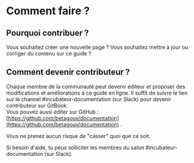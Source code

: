 # Comment faire ?

## Pourquoi contribuer ?

Vous souhaitez créer une nouvelle page ? Vous souhaitez mettre à jour ou corriger du contenu sur ce guide ?

## Comment devenir contributeur ? 

Chaque membre de la communauté peut devenir éditeur et proposer des modifications et améliorations à ce guide en ligne. Il suffit de suivre le lien sur le channel \#incubateur-documentation \(sur Slack\) pour devenir contributeur sur GitBook.  
Vous pouvez aussi éditer sur GitHub : [https://github.com/betagouv/documentation](https://github.com/betagouv/documentation) .

Vous ne prenez aucun risque de "casser" quoi que ce soit.

Si besoin d'aide, tu peux solliciter les membres du salon \#incubateur-documentation \(sur Slack\).

